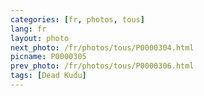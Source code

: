 ```yaml
---
categories: [fr, photos, tous]
lang: fr
layout: photo
next_photo: /fr/photos/tous/P0000304.html
picname: P0000305
prev_photo: /fr/photos/tous/P0000306.html
tags: [Dead Kudu]
---
```

